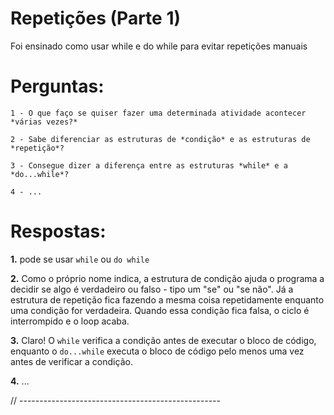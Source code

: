 # Repetições (Parte 1)

Foi ensinado como usar while e do while para evitar repetições manuais 

# Perguntas: 
    1 - O que faço se quiser fazer uma determinada atividade acontecer *várias vezes?*

    2 - Sabe diferenciar as estruturas de *condição* e as estruturas de *repetição*?

    3 - Consegue dizer a diferença entre as estruturas *while* e a *do...while*?

    4 - ...

# Respostas:

**1.** pode se usar `while` ou `do while`

**2.** Como o próprio nome indica, a estrutura de condição ajuda o programa a decidir se algo é verdadeiro ou falso - tipo um "se" ou "se não". Já a estrutura de repetição fica fazendo a mesma coisa repetidamente enquanto uma condição for verdadeira. Quando essa condição fica falsa, o ciclo é interrompido e o loop acaba.

**3.** Claro! O `while` verifica a condição antes de executar o bloco de código, enquanto o `do...while` executa o bloco de código pelo menos uma vez antes de verificar a condição.

**4.** ...

// -------------------------------------------------- 